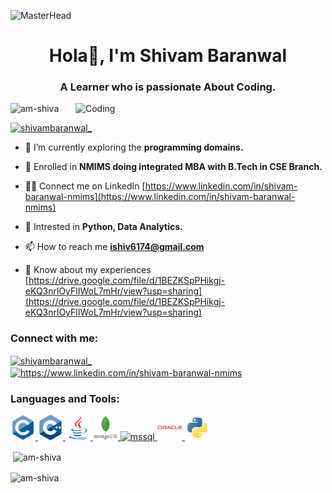 ![MasterHead](https://mir-s3-cdn-cf.behance.net/project_modules/max_1200/79731568097599.5b50bca477735.jpg)
<h1 align="center"> Hola👋, I'm Shivam Baranwal</h1>
<h3 align="center">A Learner who is passionate About Coding.</h3>
<img align="right" alt="Coding" width="400" src="https://vijaymishra964.com/wp-content/uploads/2019/11/web-design.gif">

<p align="left"> <img src="https://komarev.com/ghpvc/?username=am-shiva&label=Profile%20views&color=0e75b6&style=flat" alt="am-shiva" /> </p>

<p align="left"> <a href="https://twitter.com/shivambaranwal_" target="blank"><img src="https://img.shields.io/twitter/follow/shivambaranwal_?logo=twitter&style=for-the-badge" alt="shivambaranwal_" /></a> </p>

- 🔭 I’m currently exploring the **programming domains.**

- 🌱 Enrolled in **NMIMS doing integrated MBA with B.Tech in CSE Branch.**

- 👨‍💻 Connect me on LinkedIn [https://www.linkedin.com/in/shivam-baranwal-nmims](https://www.linkedin.com/in/shivam-baranwal-nmims)

- 💬 Intrested in **Python, Data Analytics.**

- 📫 How to reach me **ishiv6174@gmail.com**

- 📄 Know about my experiences [https://drive.google.com/file/d/1BEZKSpPHikgj-eKQ3nrlOyFlIWoL7mHr/view?usp=sharing](https://drive.google.com/file/d/1BEZKSpPHikgj-eKQ3nrlOyFlIWoL7mHr/view?usp=sharing)

<h3 align="left">Connect with me:</h3>
<p align="left">
<a href="https://twitter.com/shivambaranwal_" target="blank"><img align="center" src="https://raw.githubusercontent.com/rahuldkjain/github-profile-readme-generator/master/src/images/icons/Social/twitter.svg" alt="shivambaranwal_" height="30" width="40" /></a>
<a href="https://linkedin.com/in/https://www.linkedin.com/in/shivam-baranwal-nmims" target="blank"><img align="center" src="https://raw.githubusercontent.com/rahuldkjain/github-profile-readme-generator/master/src/images/icons/Social/linked-in-alt.svg" alt="https://www.linkedin.com/in/shivam-baranwal-nmims" height="30" width="40" /></a>
</p>

<h3 align="left">Languages and Tools:</h3>
<p align="left"> <a href="https://www.cprogramming.com/" target="_blank" rel="noreferrer"> <img src="https://raw.githubusercontent.com/devicons/devicon/master/icons/c/c-original.svg" alt="c" width="40" height="40"/> </a> <a href="https://www.w3schools.com/cpp/" target="_blank" rel="noreferrer"> <img src="https://raw.githubusercontent.com/devicons/devicon/master/icons/cplusplus/cplusplus-original.svg" alt="cplusplus" width="40" height="40"/> </a> <a href="https://www.java.com" target="_blank" rel="noreferrer"> <img src="https://raw.githubusercontent.com/devicons/devicon/master/icons/java/java-original.svg" alt="java" width="40" height="40"/> </a> <a href="https://www.mongodb.com/" target="_blank" rel="noreferrer"> <img src="https://raw.githubusercontent.com/devicons/devicon/master/icons/mongodb/mongodb-original-wordmark.svg" alt="mongodb" width="40" height="40"/> </a> <a href="https://www.microsoft.com/en-us/sql-server" target="_blank" rel="noreferrer"> <img src="https://www.svgrepo.com/show/303229/microsoft-sql-server-logo.svg" alt="mssql" width="40" height="40"/> </a> <a href="https://www.oracle.com/" target="_blank" rel="noreferrer"> <img src="https://raw.githubusercontent.com/devicons/devicon/master/icons/oracle/oracle-original.svg" alt="oracle" width="40" height="40"/> </a> <a href="https://www.python.org" target="_blank" rel="noreferrer"> <img src="https://raw.githubusercontent.com/devicons/devicon/master/icons/python/python-original.svg" alt="python" width="40" height="40"/> </a> </p>


<p>     </p>

<p>&nbsp;<img align="center" src="https://github-readme-stats.vercel.app/api?username=am-shiva&show_icons=true&locale=en" alt="am-shiva" /></p>

<p><img align="center" src="https://github-readme-streak-stats.herokuapp.com/?user=am-shiva&" alt="am-shiva" /></p>
